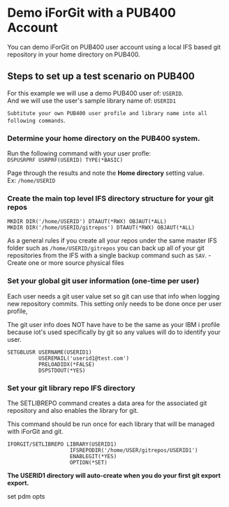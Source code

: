 # Demo iForGit with a PUB400 Account
You can demo iForGit on PUB400 user account using a local IFS based git repository in your home directory on PUB400.

## Steps to set up a test scenario on PUB400
For this example we will use a demo PUB400 user of: ```USERID```.          
And we will use the user's sample library name of: ```USERID1```

```Subtitute your own PUB400 user profile and library name into all following commands```.   

### Determine your home directory on the PUB400 system.    

Run the following command with your user profle:   
```DSPUSRPRF USRPRF(USERID) TYPE(*BASIC)```   

Page through the results and note the **Home directory** setting value.   
Ex:  ```/home/USERID```

### Create the main top level IFS directory structure for your git repos

```
MKDIR DIR('/home/USERID') DTAAUT(*RWX) OBJAUT(*ALL)
MKDIR DIR('/home/USERID/gitrepos') DTAAUT(*RWX) OBJAUT(*ALL)
```
As a general rules if you create all your repos under the same master IFS folder such as ```/home/USERID/gitrepos``` you can back up all of your git repositories from the IFS with a single backup command such as ```SAV```.
-Create one or more source physical files

### Set your global git user information (one-time per user)
Each user needs a git user value set so git can use that info when logging new repository commits. This setting only needs to be done once per user profile,    

The git user info does NOT have have to be the same as your IBM i profile because iot's used specifically by git so any values will do to identify your user.
```
SETGBLUSR USERNAME(USERID1)                  
          USEREMAIL('userid1@test.com')      
          PRELOADIDX(*FALSE)                 
          DSPSTDOUT(*YES)
```
    
### Set your git library repo IFS directory
The SETLIBREPO command creates a data area for the associated git repository and also enables the library for git.    

This command should be run once for each library that will be managed with iForGit and git.       
```
IFORGIT/SETLIBREPO LIBRARY(USERID1)                      
                    IFSREPODIR('/home/USER/gitrepos/USERID1')   
                    ENABLEGIT(*YES)                         
                    OPTION(*SET)                            
```

**The USERID1 directory will auto-create when you do your first git export export.**   






set pdm opts



